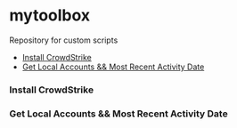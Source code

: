# mytoolbox
Repository for custom scripts

* [Install CrowdStrike](#a)
* [Get Local Accounts && Most Recent Activity Date](#b)

### Install CrowdStrike <a name="a"></a>

### Get Local Accounts && Most Recent Activity Date <a name="b"></a>
